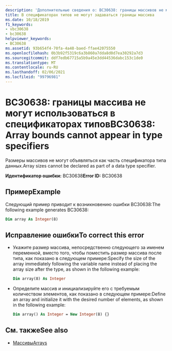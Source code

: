 ```yaml
---
description: 'Дополнительные сведения о: BC30638: границы массивов не могут использоваться в спецификаторах типов'
title: В спецификаторах типов не могут задаваться границы массива
ms.date: 10/18/2019
f1_keywords:
- vbc30638
- bc30638
helpviewer_keywords:
- BC30638
ms.assetid: 93b654f4-70fa-4a48-baed-ffae42075550
ms.openlocfilehash: 0b3b92f5319c6a3b860a7dda8d0d7ea30292a7d3
ms.sourcegitcommit: ddf7edb67715a5b9a45e3dd44536dabc153c1de0
ms.translationtype: MT
ms.contentlocale: ru-RU
ms.lasthandoff: 02/06/2021
ms.locfileid: "99796981"
---
```

# <a name="bc30638-array-bounds-cannot-appear-in-type-specifiers"></a><span data-ttu-id="ec9e7-103">BC30638: границы массива не могут использоваться в спецификаторах типов</span><span class="sxs-lookup"><span data-stu-id="ec9e7-103">BC30638: Array bounds cannot appear in type specifiers</span></span>

<span data-ttu-id="ec9e7-104">Размеры массивов не могут объявляться как часть спецификатора типа данных.</span><span class="sxs-lookup"><span data-stu-id="ec9e7-104">Array sizes cannot be declared as part of a data type specifier.</span></span>

<span data-ttu-id="ec9e7-105">**Идентификатор ошибки:** BC30638</span><span class="sxs-lookup"><span data-stu-id="ec9e7-105">**Error ID:** BC30638</span></span>

## <a name="example"></a><span data-ttu-id="ec9e7-106">Пример</span><span class="sxs-lookup"><span data-stu-id="ec9e7-106">Example</span></span>

<span data-ttu-id="ec9e7-107">Следующий пример приводит к возникновению ошибки BC30638:</span><span class="sxs-lookup"><span data-stu-id="ec9e7-107">The following example generates BC30638:</span></span>

```vb
Dim array As Integer(8)
```

## <a name="to-correct-this-error"></a><span data-ttu-id="ec9e7-108">Исправление ошибки</span><span class="sxs-lookup"><span data-stu-id="ec9e7-108">To correct this error</span></span>

- <span data-ttu-id="ec9e7-109">Укажите размер массива, непосредственно следующего за именем переменной, вместо того, чтобы поместить размер массива после типа, как показано в следующем примере:</span><span class="sxs-lookup"><span data-stu-id="ec9e7-109">Specify the size of the array immediately following the variable name instead of placing the array size after the type, as shown in the following example:</span></span>

  ```vb
  Dim array(8) As Integer
  ```

- <span data-ttu-id="ec9e7-110">Определите массив и инициализируйте его с требуемым количеством элементов, как показано в следующем примере:</span><span class="sxs-lookup"><span data-stu-id="ec9e7-110">Define an array and initialize it with the desired number of elements, as shown in the following example:</span></span>

  ```vb
  Dim array() As Integer = New Integer(8) {}
  ```

## <a name="see-also"></a><span data-ttu-id="ec9e7-111">См. также</span><span class="sxs-lookup"><span data-stu-id="ec9e7-111">See also</span></span>

- [<span data-ttu-id="ec9e7-112">Массивы</span><span class="sxs-lookup"><span data-stu-id="ec9e7-112">Arrays</span></span>](../../programming-guide/language-features/arrays/index.md)
